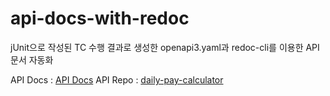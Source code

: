 # api-docs-with-redoc
jUnit으로 작성된 TC 수행 결과로 생성한 openapi3.yaml과 redoc-cli를 이용한 API 문서 자동화

API Docs : [API Docs](https://unknown-122.github.io/redoc/)
API Repo : [daily-pay-calculator](https://github.com/unknown-122/daily-pay-calculator)
